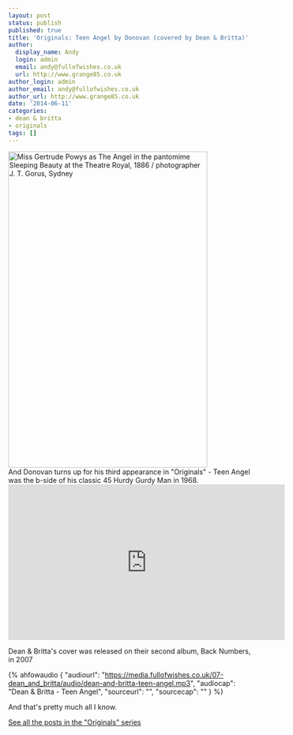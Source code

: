 ```yaml
---
layout: post
status: publish
published: true
title: 'Originals: Teen Angel by Donovan (covered by Dean & Britta)'
author:
  display_name: Andy
  login: admin
  email: andy@fullofwishes.co.uk
  url: http://www.grange85.co.uk
author_login: admin
author_email: andy@fullofwishes.co.uk
author_url: http://www.grange85.co.uk
date: '2014-06-11'
categories:
- dean & britta
- originals
tags: []
---
```

<p><a href="https://www.flickr.com/photos/statelibraryofnsw/4620310237" title="Miss Gertrude Powys as The Angel in the pantomime Sleeping Beauty at the Theatre Royal, 1886 / photographer J. T. Gorus, Sydney by State Library of New South Wales, on Flickr"><img class="aligncenter" src="https://farm4.staticflickr.com/3336/4620310237_25dcd918d6_z.jpg" width="403" height="640" alt="Miss Gertrude Powys as The Angel in the pantomime Sleeping Beauty at the Theatre Royal, 1886 / photographer J. T. Gorus, Sydney"></a><br />
And Donovan turns up for his third appearance in "Originals" - Teen Angel was the b-side of his classic 45 Hurdy Gurdy Man in 1968.<br />
<iframe width="560" height="315" src="https://www.youtube-nocookie.com/embed/-PpdOVdPzUc" frameborder="0" allowfullscreen></iframe>
<p>Dean & Britta's cover was released on their second album, Back Numbers,  in 2007</p>

 {% ahfowaudio {
  "audiourl": "https://media.fullofwishes.co.uk/07-dean_and_britta/audio/dean-and-britta-teen-angel.mp3",
  "audiocap": "Dean & Britta - Teen Angel",
  "sourceurl": "",
  "sourcecap": ""
  } %}

<p>And that's pretty much all I know.</p>
<p><a href="/category/originals/" title="List: Originals">See all the posts in the "Originals" series</a></p>
